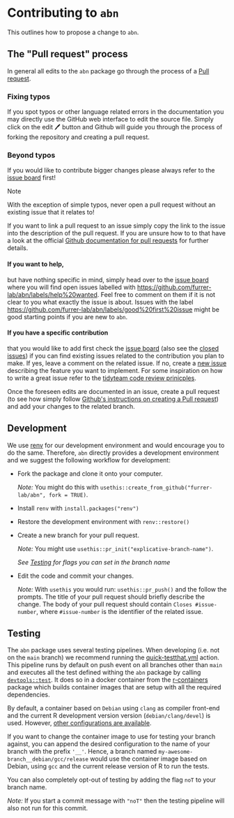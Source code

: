 # Contributing to `abn`

This outlines how to propose a change to `abn`.

## The "Pull request" process

In general all edits to the `abn` package go through the process of a
[Pull request](https://docs.github.com/en/pull-requests/collaborating-with-pull-requests/proposing-changes-to-your-work-with-pull-requests/creating-a-pull-request).

### Fixing typos

If you spot typos or other language related errors in the documentation you may
directly use the GitHub web interface to edit the source file.
Simply click on the edit :pen: button and Github will guide you through the
process of forking the repository and creating a pull request.

### Beyond typos

If you would like to contribute bigger changes please always refer to the
[issue board](https://github.com/furrer-lab/abn/issues) first!

> [!NOTE]
> With the exception of simple typos, never open a pull request without an
> existing issue that it relates to!
>
> If you want to link a pull request to an issue simply copy the link to the
> issue into the description of the pull request.
> If you are unsure how to to that have a look at the
> official [Github documentation for pull requests](https://docs.github.com/en/issues/tracking-your-work-with-issues/linking-a-pull-request-to-an-issue) for further details.

#### If you want to help,

but have nothing specific in mind, simply head over to the [issue board](https://github.com/furrer-lab/abn/issues) where
you will find open issues labelled with
https://github.com/furrer-lab/abn/labels/help%20wanted.
Feel free to comment on them if it is not clear to you what exactly the issue is about.
Issues with the label
https://github.com/furrer-lab/abn/labels/good%20first%20issue might be good
starting points if you are new to `abn`.

#### If you have a specific contribution
that you would like to add first check the
[issue board](https://github.com/furrer-lab/abn/issues)
(also see the
[closed issues](https://github.com/furrer-lab/abn/issues?q=is%3Aissue+is%3Aclosed))
if you can find existing issues related to the contribution you plan to make.
If yes, leave a comment on the related issue.
If no, create a [new issue](https://github.com/furrer-lab/abn/issues/new) describing
the feature you want to implement.
For some inspiration on how to write a great issue refer to the
[tidyteam code review prinicples](https://code-review.tidyverse.org/issues/).

Once the foreseen edits are documented in an issue, create a pull request
(to see how simply follow
[Github's instructions on creating a Pull request](https://docs.github.com/en/pull-requests/collaborating-with-pull-requests/proposing-changes-to-your-work-with-pull-requests/creating-a-pull-request))
and add your changes to the related branch.

## Development

We use [renv](https://rstudio.github.io/renv/index.html) for our development
environment and would encourage you to do the same.
Therefore, `abn` directly provides a development environment and we suggest the
following workflow for development:

*   Fork the package and clone it onto your computer.
    
    _Note:_ You might do this with `usethis::create_from_github("furrer-lab/abn", fork = TRUE)`.

*   Install `renv` with `install.packages("renv")`
*   Restore the development environment with `renv::restore()`
*   Create a new branch for your pull request.
    
    _Note:_ You might use `usethis::pr_init("explicative-branch-name")`.
    
    _See [Testing](#testing) for flags you can set in the branch name_

*   Edit the code and commit your changes.
  
    _Note:_ With `usethis` you would run: `usethis::pr_push()` and the follow 
    the prompts.
    The title of your pull request should briefly describe the change.
    The body of your pull request should contain `Closes #issue-number`, where
    `#issue-number` is the identifier of the related issue.

## Testing

The `abn` package uses several testing pipelines.
When developing (i.e. not on the `main` branch) we recommend running the
[quick-testthat.yml](https://github.com/furrer-lab/abn/blob/24-documentation-of-the-testing-procedure-noT/.github/workflows/quick-testthat.yml) action.
This pipeline runs by default on push event on all branches other than `main`
and executes all the test defined withing the `abn` package by calling
[`devtools::test`](https://devtools.r-lib.org/reference/test.html).
It does so in a docker container from the
[r-containers](https://github.com/furrer-lab/r-containers) package which builds
container images that are setup with all the required dependencies.

By default, a container based on `Debian` using `clang` as compiler front-end
and the current R development version version (`debian/clang/devel`) is used.
However, [other configurations are available](https://github.com/orgs/furrer-lab/packages?repo_name=r-containers).

If you want to change the container image to use for testing your branch against,
you can append the desired configuration to the name of your branch with the
prefix `'__'`.
Hence, a branch named `my-awesome-branch__debian/gcc/release` would use the
container image based on Debian, using `gcc` and the current release version of
R to run the tests.

You can also completely opt-out of testing by adding the flag `noT` to your
branch name.

_Note:_ If you start a commit message with `"noT"` then the testing pipeline
will also not run for this commit.

